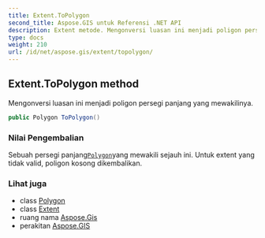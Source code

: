 ```yaml
---
title: Extent.ToPolygon
second_title: Aspose.GIS untuk Referensi .NET API
description: Extent metode. Mengonversi luasan ini menjadi poligon persegi panjang yang mewakilinya.
type: docs
weight: 210
url: /id/net/aspose.gis/extent/topolygon/
---
```

## Extent.ToPolygon method

Mengonversi luasan ini menjadi poligon persegi panjang yang mewakilinya.

```csharp
public Polygon ToPolygon()
```

### Nilai Pengembalian

Sebuah persegi panjang[`Polygon`](../../../aspose.gis.geometries/polygon/)yang mewakili sejauh ini. Untuk extent yang tidak valid, poligon kosong dikembalikan.

### Lihat juga

* class [Polygon](../../../aspose.gis.geometries/polygon/)
* class [Extent](../)
* ruang nama [Aspose.Gis](../../extent/)
* perakitan [Aspose.GIS](../../../)


